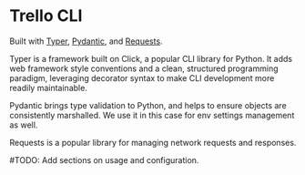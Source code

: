 # Trello CLI

Built with [Typer](https://typer.tiangolo.com/), [Pydantic](https://docs.pydantic.dev/latest/), and [Requests](https://requests.readthedocs.io/en/latest/).

Typer is a framework built on Click, a popular CLI library for Python.  It adds web framework style conventions and a clean, structured programming paradigm, leveraging decorator syntax to make CLI development more readily maintainable.

Pydantic brings type validation to Python, and helps to ensure objects are consistently marshalled.  We use it in this case for env settings management as well.

Requests is a popular library for managing network requests and responses.

#TODO: Add sections on usage and configuration.